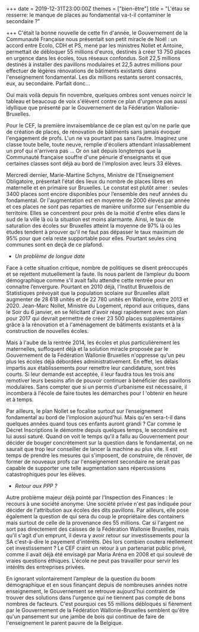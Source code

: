 +++
date = 2019-12-31T23:00:00Z
themes = ["bien-être"]
title = "L'étau se resserre: le manque de places au fondamental va-t-il contaminer le secondaire ?"

+++
C'était la bonne nouvelle de cette fin d'année, le Gouvernement de la Communauté Française nous présentait son petit miracle de Noël : un accord entre Ecolo, CDH et PS, mené par les ministres Nollet et Antoine, permettait de débloquer 55 millions d'euros, destinés à créer 13 750 places en urgence dans les écoles, tous réseaux confondus. Soit 22,5 millions destinés à installer des pavillons modulaires et 22,5 autres millions pour effectuer de légères rénovations de bâtiments existants dans l'enseignement fondamental. Les dix millions restants seront consacrés, eux, au secondaire. Parfait donc...

Oui mais voilà depuis fin novembre, quelques ombres sont venues noircir le tableau et beaucoup de voix s'élèvent contre ce plan d'urgence pas aussi idyllique que présenté par le Gouvernement de la Fédération Wallonie-Bruxelles.

Pour le CEF, la première invraisemblance de ce plan est qu'on ne parle que de création de places, de rénovation de bâtiments sans jamais évoquer l'engagement de profs. L'un ne va pourtant pas sans l’autre. Imaginez une classe toute belle, toute neuve, remplie d'écoliers attendant inlassablement un prof qui n'arrivera pas ... Or on sait depuis longtemps que la Communauté française souffre d'une pénurie d'enseignants et que certaines classes sont déjà au bord de l'implosion avec leurs 33 élèves.

Mercredi dernier, Marie-Martine Schyns, Ministre de l'Enseignement Obligatoire, présentait l'état des lieux du nombre de places libres en maternelle et en primaire sur Bruxelles. Le constat est plutôt amer : seules 3400 places sont encore disponibles pour l’ensemble des neuf années du fondamental. Or l'augmentation est en moyenne de 2000 élevés par année et ces places ne sont pas reparties de manière uniforme sur l'ensemble du territoire. Elles se concentrent pour près de la moitié d'entre elles dans le sud de la ville là où la situation est moins alarmante. Ainsi, le taux de saturation des écoles sur Bruxelles atteint la moyenne de 97% là où les études tendent à prouver qu'il ne faut pas dépasser le taux maximum de 95% pour que cela reste supportable pour elles. Pourtant seules cinq communes sont en deçà de ce plafond.

* _Un problème de longue date_

Face à cette situation critique, nombre de politiques se disent préoccupés et se rejettent mutuellement la faute. Ils nous parlent de l’ampleur du boom démographique comme s'il avait fallu attendre cette rentrée pour en connaitre l’envergure. Pourtant en 2010 déjà, l'Institut Bruxellois de Statistiques prévoyait que la population scolaire sur Bruxelles allait augmenter de 28 618 unités et de 22 780 unités en Wallonie, entre 2013 et 2020. Jean-Marc Nollet, Ministre du Logement, répond aux critiques, dans le Soir du 6 janvier, en se félicitant d'avoir réagi rapidement avec son plan pour 2017 qui devrait permettre de créer 23 500 places supplémentaires grâce à la rénovation et à l'aménagement de bâtiments existants et à la construction de nouvelles écoles.

Mais à l'aube de la rentrée 2014, les écoles et plus particulièrement les maternelles, suffoquent déjà et la solution miracle proposée par le Gouvernement de la Fédération Wallonie Bruxelles n'oppresse qu'un peu plus les écoles déjà débordées administrativement. En effet, les délais impartis aux établissements pour remettre leur candidature, sont très courts. Si leur demande est acceptée, il leur faudra tous les trois ans remotiver leurs besoins afin de pouvoir continuer à bénéficier des pavillons modulaires. Sans compter que si un permis d'urbanisme est nécessaire, il incombera à l'école de faire toutes les démarches pour I 'obtenir en heure et à temps.

Par ailleurs, le plan Nollet se focalise surtout sur I’enseignement fondamental au bord de l'implosion aujourd'hui. Mais qu'en sera-t-il dans quelques années quand tous ces enfants auront grandi ? Car comme le Décret Inscriptions le démontre depuis quelques temps, le secondaire est lui aussi saturé. Quand on voit le temps qu'il a fallu au Gouvernement pour décider de bouger concrètement sur la question dans le fondamental, on ne saurait que trop leur conseiller de lancer la machine au plus vite. II est temps de prendre les mesures qui s'imposent, de construire, de rénover, de former de nouveaux profs car l'enseignement secondaire ne serait pas capable de supporter une telle augmentation sans répercussions catastrophiques pour les élèves.

* _Retour aux PPP ?_

Autre problème majeur déjà pointé par l'Inspection des Finances : le recours à une société anonyme. Une société privée n'est pas indiquée pour décider de l'attribution aux écoles des dits pavillons. Par ailleurs, elle pose également la question de qui sera du coup le propriétaire des containers mais surtout de celle de la provenance des 55 millions. Car si l'argent ne sort pas directement des caisses de la Fédération Wallonie Bruxelles, mais qu'il s'agit d'un emprunt, il devra y avoir retour sur investissements pour la SA c'est-à-dire le payement d'intérêts. Dès lors combien coutera réellement cet investissement ? Le CEF craint un retour à un partenariat public privé, comme il avait déjà été envisagé par Maria Aréna en 2008 et qui soulevé de vraies questions éthiques. L'école ne peut pas travailler pour servir les intérêts des entreprises privées.

En ignorant volontairement l’ampleur de la question du boom démographique et en sous­ finançant depuis de nombreuses années notre enseignement, le Gouvernement se retrouve aujourd'hui contraint de trouver des solutions dans l'urgence qui ne tiennent pas compte de bons nombres de facteurs. C'est pourquoi ces 55 millions débloqués si fièrement par le Gouvernement de la Fédération Wallonie-Bruxelles semblent qu'être qu'un pansement sur une jambe de bois qui continue de faire de l'enseignement le parent pauvre de la Belgique.